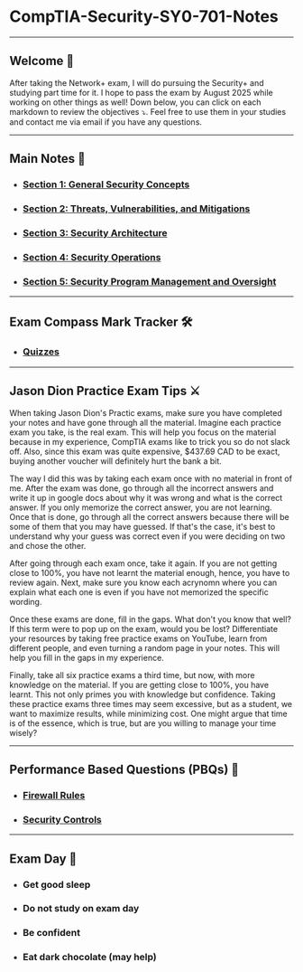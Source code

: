 # CompTIA-Security-SY0-701-Notes
<hr>

## Welcome 👋
<p>
  After taking the Network+ exam, I will do pursuing the Security+ and studying part time for it. I hope to pass the exam by August 2025 while working on other things as well! Down below, you can click on each markdown to review the objectives ⤵. Feel free to use them in your studies and contact me via email if you have any questions. 
</p>

<hr> 

## Main Notes 📒
- <h3> <a href="Markdown/Section_1.md"> Section 1: General Security Concepts </a> </h3>
- <h3> <a href="Markdown/Section_2.md"> Section 2: Threats, Vulnerabilities, and Mitigations </a> </h3>
- <h3> <a href="Markdown/Section_3.md"> Section 3: Security Architecture </a> </h3>
- <h3> <a href="Markdown/Section_4.md"> Section 4: Security Operations </a> </h3>
- <h3> <a href="Markdown/Section_5.md"> Section 5: Security Program Management and Oversight </a> </h3>

<hr>

## Exam Compass Mark Tracker 🛠️
- <h3> <a href="Markdown/Section_6.md"> Quizzes </a> </h3>

<hr>

## Jason Dion Practice Exam Tips ⚔️

<p> 
    When taking Jason Dion's Practic exams, make sure you have completed your notes and have gone through all the material. Imagine each practice exam you take, is the real exam. This will help you focus on the material because in my experience, CompTIA exams like to trick you so do not slack off. Also, since this exam was quite expensive, $437.69 CAD to be exact, buying another voucher will definitely hurt the bank a bit. 
</p>
<p>
    The way I did this was by taking each exam once with no material in front of me. After the exam was done, go through all the incorrect answers and write it up in google docs about why it was wrong and what is the correct answer. If you only memorize the correct answer, you are not learning. Once that is done, go through all the correct answers because there will be some of them that you may have guessed. If that's the case, it's best to understand why your guess was correct even if you were deciding on two and chose the other. 
</p>
<p>
    After going through each exam once, take it again. If you are not getting close to 100%, you have not learnt the material enough, hence, you have to review again. Next, make sure you know each acrynomn where you can explain what each one is even if you have not memorized the specific wording.   
</p>

<p>
    Once these exams are done, fill in the gaps. What don't you know that well? If this term were to pop up on the exam, would you be lost? Differentiate your resources by taking free practice exams on YouTube, learn from different people, and even turning a random page in your notes. This will help you fill in the gaps in my experience. 
</p>
<p>
    Finally, take all six practice exams a third time, but now, with more knowledge on the material. If you are getting close to 100%, you have learnt. This not only primes you with knowledge but confidence. Taking these practice exams three times may seem excessive, but as a student, we want to maximize results, while minimizing cost. One might argue that time is of the essence, which is true, but are you willing to manage your time wisely? 
</p>

<hr>


## Performance Based Questions (PBQs) 💭
- <h3> <a href="Markdown/Section_7.md"> Firewall Rules </a> </h3>
- <h3> <a href="Markdown/Section_8.md"> Security Controls </a> </h3>

<hr>

## Exam Day 🎯
- <h3> Get good sleep  <h3>
- <h3> Do not study on exam day  <h3>
- <h3> Be confident <h3>
- <h3> Eat dark chocolate (may help) <h3>